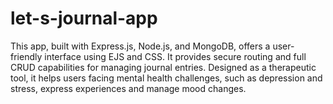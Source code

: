 # let-s-journal-app
This app, built with Express.js, Node.js, and MongoDB, offers a user-friendly interface using EJS and CSS. It provides secure routing and full CRUD capabilities for managing journal entries. Designed as a therapeutic tool, it helps users facing mental health challenges, such as depression and stress, express experiences and manage mood changes.
